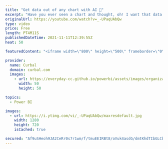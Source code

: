 ```yaml
---
title: "Get data out of any chart with AI 🤖"
excerpt: "Have you ever seen a chart and thought, oh! I want that data! but you weren't able to find the source or access it?  In today's video I will show you how to get data out of any chart :)  Tool used: https://automeris.io/WebPlotDigitizer/ Curbal data lab video: https://www.youtube.com/watch?v=NP6JZ4ZiYY4"
originalUrl: https://youtube.com/watch?v=_-UPaqUAbQw
type: video
price: Free
length: PT4M11S
publishedDateTime: 2021-11-11T12:39:55Z
heat: 50

featuredContent: "<iframe width=\"800\" height=\"500\" frameborder=\"0\" src=\"https://www.youtube.com/embed/_-UPaqUAbQw\" allow=\"accelerometer; autoplay; encrypted-media; gyroscope; picture-in-picture\" allowfullscreen></iframe>"

provider:
  name: Curbal
  domain: curbal.com
  images:
    - url: https://everyday-cc.github.io/powerbi/assets/images/organizations/curbal.com-50x50.jpg
      width: 50
      height: 50

topics:
  - Power BI

images:
  - url: https://i.ytimg.com/vi/_-UPaqUAbQw/maxresdefault.jpg
    width: 1280
    height: 720
    isCached: true

secured: "Af9uSHeoh9JA2CeRr0s7r1wm/f/tmuEEIRBt8/oVuk4asdG/dmtKhdTIbGLCbRfVduHs1oR3Uy8UQDSWunvqx5Rk50ggbaa7l50A8uO3ADxFa4RozfjdQYEe9VAm7WYYwC0apk4V3vpDflP4MkceaFAYxCUhQYDyf+hd1i7AWSaWHkHNlY3LtArQ25IRQw87kcfJvjPiWtlEkzoWZZhvQlVK8GCALeqrDa5O+2Ztes6zpzH/tv3y32sLY0+KCjN4NK3NaXbGUVhQrooWwML/haJpRs1ORiUXKIFacDMcR4b83iBzjsZYySRUJ/IzL7hoHLjUVNzq7Y3fQOjjS39X7LNP60q0aSF6uQXRaEoo5Q4cDTo9AGLBNBuqLu7GSou455oZfYQwvFdC8uZYJo/CNN0hyslxwLE5wR1K/Nh+ehw=;nvMxojS8H7qMh/eD8JQfrg=="
---
```


